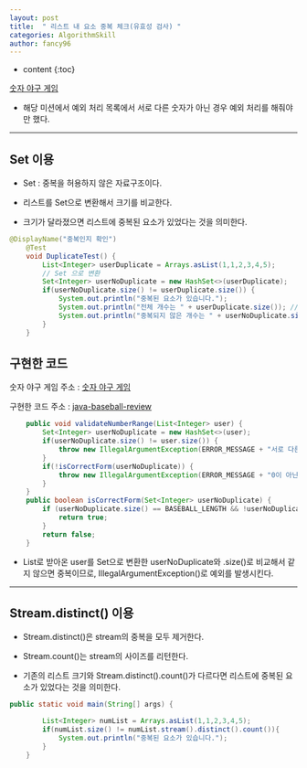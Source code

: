 ```yaml
---
layout: post
title:  " 리스트 내 요소 중복 체크(유효성 검사) "
categories: AlgorithmSkill
author: fancy96
---
```

* content
{:toc}

[숫자 야구 게임](https://github.com/woowacourse-precourse/java-baseball)

* 해당 미션에서 예외 처리 목록에서 서로 다른 숫자가 아닌 경우 예외 처리를 해줘야만 했다.

---

## Set 이용

* Set : 중복을 허용하지 않은 자료구조이다.

* 리스트를 Set으로 변환해서 크기를 비교한다.

* 크기가 달라졌으면 리스트에 중복된 요소가 있었다는 것을 의미한다.

``` java
@DisplayName("중복인지 확인")
    @Test
    void DuplicateTest() {
        List<Integer> userDuplicate = Arrays.asList(1,1,2,3,4,5);
        // Set 으로 변환
        Set<Integer> userNoDuplicate = new HashSet<>(userDuplicate);
        if(userNoDuplicate.size() != userDuplicate.size()) {
            System.out.println("중복된 요소가 있습니다.");
            System.out.println("전체 개수는 " + userDuplicate.size()); // 6개
            System.out.println("중복되지 않은 개수는 " + userNoDuplicate.size()); // 5개
        }
    }
```


## 구현한 코드

숫자 야구 게임 주소 : [숫자 야구 게임](https://github.com/woowacourse-precourse/java-baseball)

구현한 코드 주소 : [java-baseball-review](https://github.com/fancy-log/java-baseball-review/pull/1)

``` java
	public void validateNumberRange(List<Integer> user) {
        Set<Integer> userNoDuplicate = new HashSet<>(user);
        if(userNoDuplicate.size() != user.size()) {
            throw new IllegalArgumentException(ERROR_MESSAGE + "서로 다른 3자리 숫자만 입력 가능합니다.");
        }
        if(!isCorrectForm(userNoDuplicate)) {
            throw new IllegalArgumentException(ERROR_MESSAGE + "0이 아닌 3자리 숫자만 입력 가능합니다.");
        }
    }
    public boolean isCorrectForm(Set<Integer> userNoDuplicate) {
        if (userNoDuplicate.size() == BASEBALL_LENGTH && !userNoDuplicate.contains(ZERO)) {
            return true;
        }
        return false;
    }
```

* List로 받아온 user를 Set으로 변환한 userNoDuplicate와 .size()로 비교해서 같지 않으면 중복이므로, IllegalArgumentException()로 예외를 발생시킨다.

---

## Stream.distinct() 이용

* Stream.distinct()은 stream의 중복을 모두 제거한다.

* Stream.count()는 stream의 사이즈를 리턴한다.

* 기존의 리스트 크기와 Stream.distinct().count()가 다르다면 리스트에 중복된 요소가 있었다는 것을 의미한다.

``` java
public static void main(String[] args) {

        List<Integer> numList = Arrays.asList(1,1,2,3,4,5);
        if(numList.size() != numList.stream().distinct().count()){
            System.out.println("중복된 요소가 있습니다.");
        }
    }
```